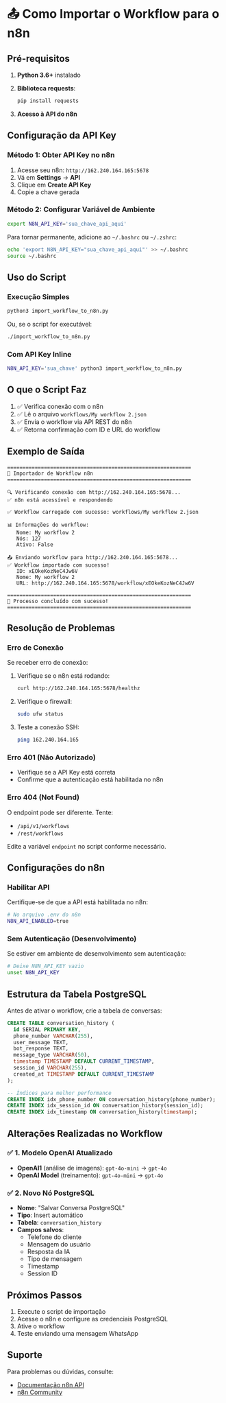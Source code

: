 # 📤 Como Importar o Workflow para o n8n

## Pré-requisitos

1. **Python 3.6+** instalado
2. **Biblioteca requests**:
   ```bash
   pip install requests
   ```

3. **Acesso à API do n8n**

## Configuração da API Key

### Método 1: Obter API Key no n8n

1. Acesse seu n8n: `http://162.240.164.165:5678`
2. Vá em **Settings** → **API**
3. Clique em **Create API Key**
4. Copie a chave gerada

### Método 2: Configurar Variável de Ambiente

```bash
export N8N_API_KEY='sua_chave_api_aqui'
```

Para tornar permanente, adicione ao `~/.bashrc` ou `~/.zshrc`:

```bash
echo 'export N8N_API_KEY="sua_chave_api_aqui"' >> ~/.bashrc
source ~/.bashrc
```

## Uso do Script

### Execução Simples

```bash
python3 import_workflow_to_n8n.py
```

Ou, se o script for executável:

```bash
./import_workflow_to_n8n.py
```

### Com API Key Inline

```bash
N8N_API_KEY='sua_chave' python3 import_workflow_to_n8n.py
```

## O que o Script Faz

1. ✅ Verifica conexão com o n8n
2. ✅ Lê o arquivo `workflows/My workflow 2.json`
3. ✅ Envia o workflow via API REST do n8n
4. ✅ Retorna confirmação com ID e URL do workflow

## Exemplo de Saída

```
============================================================
🤖 Importador de Workflow n8n
============================================================

🔍 Verificando conexão com http://162.240.164.165:5678...
✅ n8n está acessível e respondendo

✅ Workflow carregado com sucesso: workflows/My workflow 2.json

📊 Informações do workflow:
   Nome: My workflow 2
   Nós: 127
   Ativo: False

📤 Enviando workflow para http://162.240.164.165:5678...
✅ Workflow importado com sucesso!
   ID: xEOkeKozNeC4Jw6V
   Nome: My workflow 2
   URL: http://162.240.164.165:5678/workflow/xEOkeKozNeC4Jw6V

============================================================
🎉 Processo concluído com sucesso!
============================================================
```

## Resolução de Problemas

### Erro de Conexão

Se receber erro de conexão:

1. Verifique se o n8n está rodando:
   ```bash
   curl http://162.240.164.165:5678/healthz
   ```

2. Verifique o firewall:
   ```bash
   sudo ufw status
   ```

3. Teste a conexão SSH:
   ```bash
   ping 162.240.164.165
   ```

### Erro 401 (Não Autorizado)

- Verifique se a API Key está correta
- Confirme que a autenticação está habilitada no n8n

### Erro 404 (Not Found)

O endpoint pode ser diferente. Tente:

- `/api/v1/workflows`
- `/rest/workflows`

Edite a variável `endpoint` no script conforme necessário.

## Configurações do n8n

### Habilitar API

Certifique-se de que a API está habilitada no n8n:

```bash
# No arquivo .env do n8n
N8N_API_ENABLED=true
```

### Sem Autenticação (Desenvolvimento)

Se estiver em ambiente de desenvolvimento sem autenticação:

```bash
# Deixe N8N_API_KEY vazio
unset N8N_API_KEY
```

## Estrutura da Tabela PostgreSQL

Antes de ativar o workflow, crie a tabela de conversas:

```sql
CREATE TABLE conversation_history (
  id SERIAL PRIMARY KEY,
  phone_number VARCHAR(255),
  user_message TEXT,
  bot_response TEXT,
  message_type VARCHAR(50),
  timestamp TIMESTAMP DEFAULT CURRENT_TIMESTAMP,
  session_id VARCHAR(255),
  created_at TIMESTAMP DEFAULT CURRENT_TIMESTAMP
);

-- Índices para melhor performance
CREATE INDEX idx_phone_number ON conversation_history(phone_number);
CREATE INDEX idx_session_id ON conversation_history(session_id);
CREATE INDEX idx_timestamp ON conversation_history(timestamp);
```

## Alterações Realizadas no Workflow

### ✅ 1. Modelo OpenAI Atualizado

- **OpenAI1** (análise de imagens): `gpt-4o-mini` → `gpt-4o`
- **OpenAI Model** (treinamento): `gpt-4o-mini` → `gpt-4o`

### ✅ 2. Novo Nó PostgreSQL

- **Nome**: "Salvar Conversa PostgreSQL"
- **Tipo**: Insert automático
- **Tabela**: `conversation_history`
- **Campos salvos**:
  - Telefone do cliente
  - Mensagem do usuário
  - Resposta da IA
  - Tipo de mensagem
  - Timestamp
  - Session ID

## Próximos Passos

1. Execute o script de importação
2. Acesse o n8n e configure as credenciais PostgreSQL
3. Ative o workflow
4. Teste enviando uma mensagem WhatsApp

## Suporte

Para problemas ou dúvidas, consulte:
- [Documentação n8n API](https://docs.n8n.io/api/)
- [n8n Community](https://community.n8n.io/)
